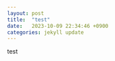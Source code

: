 ```yaml
---
layout: post
title:  "test"
date:   2023-10-09 22:34:46 +0900
categories: jekyll update
---
```

test
